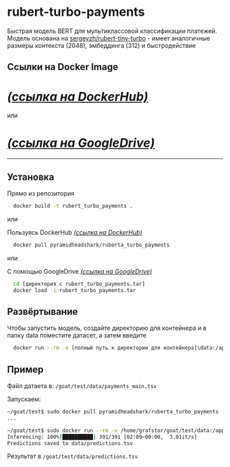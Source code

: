 # rubert-turbo-payments
Быстрая модель BERT для мультиклассовой классификации платежей. Модель основана на [sergeyzh/rubert-tiny-turbo](https://huggingface.co/sergeyzh/rubert-tiny-turbo) - имеет аналогичные размеры контекста (2048), эмбеддинга (312) и быстродействие

## Сcылки на Docker Image
# *[(ссылка на DockerHub)](https://hub.docker.com/repository/docker/pyramidheadshark/ruberta_turbo_payments/general)*

или
# *[(ссылка на GoogleDrive)](https://drive.google.com/drive/folders/18iFmekzYOeHS3Kw9TsWq0fyMfcaOmE3-?usp=sharing)*

---

## Установка

Прямо из репозитория

```bash
  docker build -t rubert_turbo_payments .
```

или

Пользуясь DockerHub
*[(ссылка на DockerHub)](https://hub.docker.com/repository/docker/pyramidheadshark/ruberta_turbo_payments/general)*

```bash
  docker pull pyramidheadshark/ruberta_turbo_payments
```

или

С помощью GoogleDrive
*[(ссылка на GoogleDrive)](https://drive.google.com/drive/folders/18iFmekzYOeHS3Kw9TsWq0fyMfcaOmE3-?usp=sharing)*

```bash
  cd [директория с rubert_turbo_payments.tar]
  docker load -i rubert_turbo_payments.tar
```
    
## Развёртывание

Чтобы запустить модель, создайте директорию для контейнера и в папку data поместите датасет, а затем введите

```bash
  docker run --rm -v [полный путь к директории для контейнера]\data:/app/data rubert_turbo_payments
```



## Пример

Файл датаета в:
`/goat/test/data/payments_main.tsv`

Запускаем:
```bash
~/goat/test$ sudo docker pull pyramidheadshark/ruberta_turbo_payments
...

~/goat/test$ sudo docker run --rm -v /home/grafstor/goat/test/data:/app/data pyramidheadshark/ruberta_turbo_payments
Inferencing: 100%|██████████| 391/391 [02:09<00:00,  3.01it/s]
Predictions saved to data/predictions.tsv
```

Результат в
`/goat/test/data/predictions.tsv`





